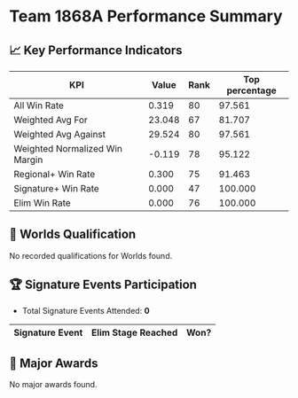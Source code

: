 # Team 1868A Performance Summary

## 📈 Key Performance Indicators
| KPI | Value | Rank | Top percentage |
| --- | ----- | ---- | ----- |
| All Win Rate | 0.319 | 80 | 97.561 |
| Weighted Avg For | 23.048 | 67 | 81.707 |
| Weighted Avg Against | 29.524 | 80 | 97.561 |
| Weighted Normalized Win Margin | -0.119 | 78 | 95.122 |
| Regional+ Win Rate | 0.300 | 75 | 91.463 |
| Signature+ Win Rate | 0.000 | 47 | 100.000 |
| Elim Win Rate | 0.000 | 76 | 100.000 |


## 🎯 Worlds Qualification
No recorded qualifications for Worlds found.

## 🏆 Signature Events Participation
- Total Signature Events Attended: **0**

| Signature Event | Elim Stage Reached | Won? |
|:----------------|:-------------------|:----|


## 🥇 Major Awards
No major awards found.
